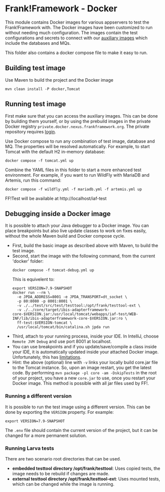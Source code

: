 # Frank!Framework - Docker

This module contains Docker images for various appservers to test the Frank!Framework with.
The Docker images have been customized to run without needing much configuration.
The images contain the test configurations and secrets to connect with
our [auxiliary images](https://github.com/ibissource/iaf-ci-images) which include the databases and MQs.

This folder also contains a docker compose file to make it easy to run.

## Building test image

Use Maven to build the project and the Docker image

```shell
mvn clean install -P docker,Tomcat
```

## Running test image

First make sure that you can access the auxiliary images. This can be done by building them yourself, or by using the
prebuild images in the private Docker registry `private.docker.nexus.frankframework.org`. The private repository
requires [login](https://docs.docker.com/engine/reference/commandline/login/).

Use Docker compose to run any combination of test image, database and MQ. The properties will be resolved automatically.
For example, to start Tomcat with the default H2 in-memory database:

```shell
docker compose -f tomcat.yml up
```

Combine the YAML files in this folder to start a more enhanced test environment.
For example, if you want to run WildFly with MariaDB and Artemis, run this command:

```shell
docker compose -f wildfly.yml -f mariadb.yml -f artemis.yml up
```

FF!Test will be available at http://localhost/iaf-test

## Debugging inside a Docker image

It is possible to attach your Java debugger to a Docker image. You can place breakpoints but also live update classes to
work on fixes easily, without the whole Maven build and Docker compose cycle.

- First, build the basic image as described above with Maven, to build the test image.
- Second, start the image with the following command, from the current 'docker' folder:
  ```shell
  docker compose -f tomcat-debug.yml up
  ```
  This is equivelent to:
  ```shell
  export VERSION=7.9-SNAPSHOT
  docker run --rm \
	-e JPDA_ADDRESS=8001 -e JPDA_TRANSPORT=dt_socket \
	-p 80:8080 -p 8001:8001 \
	-v ./../test/src/test/testtool:/opt/frank/testtool-ext \
	-v ./../core/target/ibis-adapterframework-core-$VERSION.jar:/usr/local/tomcat/webapps/iaf-test/WEB-INF/lib/ibis-adapterframework-core-$VERSION.jar:ro \
	ff-test:$VERSION-tomcat \
	/usr/local/tomcat/bin/catalina.sh jpda run
  ```
- Third, attach to your running process, inside your IDE. In IntelliJ, choose `Remote JVM Debug` and use port 8001 at
  localhost.
- You can use breakpoints and if you update/save/compile a class inside your IDE, it is automatically updated inside
  your attached Docker image. Unfortunately, this
  has [limitations](https://www.jetbrains.com/help/idea/altering-the-program-s-execution-flow.html#hotswap-limitations).
- Hint: the above (optional) line with `-v` links your locally build core.jar file to the Tomcat instance. So, upon
  an image restart, you get the latest code. By performing `mvn package -pl core -am -DskipTests` in the root of your
  project, you have a new `core.jar` to use, once you restart your Docker image. This method is possible with all jar
  files used by FF!.

### Running a different version

It is possible to run the test image using a different version.
This can be done by exporting the `VERSION` property. For example:

```shell
export VERSION=7.9-SNAPSHOT
```

The `.env` file should contain the current version of the project, but it can be changed for a more permanent solution.

### Running Larva tests

There are two scenario root directories that can be used.

- **embedded testtool directory /opt/frank/testtool**: Uses copied tests, the image needs to be rebuild if changes are
  made.
- **external testtool directory /opt/frank/testtool-ext**: Uses mounted tests, which can be changed while the image is
  running.
